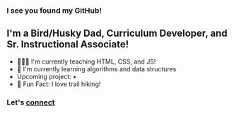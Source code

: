 ### I see you found my GitHub!

## I'm a Bird/Husky Dad, Curriculum Developer, and Sr. Instructional Associate!
- 🧑🏽‍🏫 I'm currently teaching HTML, CSS, and JS!
- 🌱 I'm currently learning algorithms and data structures
- Upcoming project: 
    •
- 🥾 Fun Fact: I love trail hiking!

### Let's [connect][connect]

[connect]: https://www.linkedin.com/in/bkrabec/
